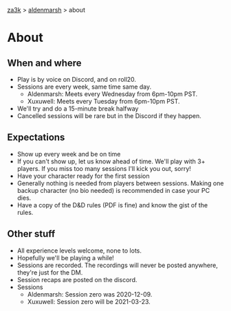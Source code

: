 [za3k](/) > [aldenmarsh](/aldenmarsh/) > about

# About
## When and where
- Play is by voice on Discord, and on roll20. 
- Sessions are every week, same time same day.
    - Aldenmarsh: Meets every Wednesday from 6pm-10pm PST.
    - Xuxuwell: Meets every Tuesday from 6pm-10pm PST.
- We'll try and do a 15-minute break halfway
- Cancelled sessions will be rare but in the Discord if they happen.

## Expectations
- Show up every week and be on time
- If you can't show up, let us know ahead of time. We'll play with 3+ players. If you miss too many sessions I'll kick you out, sorry!
- Have your character ready for the first session
- Generally nothing is needed from players between sessions. Making one backup character (no bio needed) is recommended in case your PC dies.
- Have a copy of the D&D rules (PDF is fine) and know the gist of the rules.

## Other stuff
- All experience levels welcome, none to lots.
- Hopefully we'll be playing a while!
- Sessions are recorded. The recordings will never be posted anywhere, they're just for the DM.
- Session recaps are posted on the discord.
- Sessions
    - Aldenmarsh: Session zero was 2020-12-09. 
    - Xuxuwell: Session zero will be 2021-03-23.
